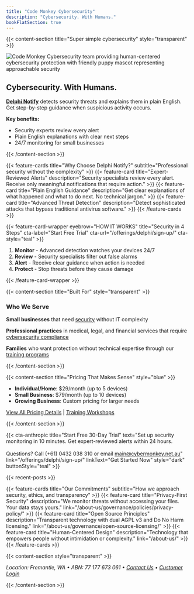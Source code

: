 ```yaml
---
title: "Code Monkey Cybersecurity"
description: "Cybersecurity. With Humans."
bookFlatSection: true
---
```


{{< content-section title="Super simple cybersecurity" style="transparent" >}}

![Code Monkey Cybersecurity team providing human-centered cybersecurity protection with friendly puppy mascot representing approachable security](/images/cover_puppy_moni_monkey_optimized.jpg)

## Cybersecurity. With Humans.

**[Delphi Notify](/offerings/delphi/delphi-notify/)** detects security threats and explains them in plain English. Get step-by-step guidance when suspicious activity occurs.

**Key benefits:**
- Security experts review every alert
- Plain English explanations with clear next steps
- 24/7 monitoring for small businesses

{{< /content-section >}}

{{< feature-cards title="Why Choose Delphi Notify?" subtitle="Professional security without the complexity" >}}
  {{< feature-card 
    title="Expert-Reviewed Alerts" 
    description="Security specialists review every alert. Receive only meaningful notifications that require action." >}}
  {{< feature-card 
    title="Plain English Guidance" 
    description="Get clear explanations of what happened and what to do next. No technical jargon." >}}
  {{< feature-card 
    title="Advanced Threat Detection" 
    description="Detect sophisticated attacks that bypass traditional antivirus software." >}}
{{< /feature-cards >}}

{{< feature-card-wrapper eyebrow="HOW IT WORKS" title="Security in 4 Steps" cta-label="Start Free Trial" cta-url="/offerings/delphi/sign-up/" cta-style="teal" >}}

<div class="inline-block text-left">

1. **Monitor** - Advanced detection watches your devices 24/7
2. **Review** - Security specialists filter out false alarms
3. **Alert** - Receive clear guidance when action is needed
4. **Protect** - Stop threats before they cause damage

</div>

{{< /feature-card-wrapper >}}

{{< content-section title="Built For" style="transparent" >}}

### Who We Serve

<div class="text-center space-y-4">

**Small businesses** that need [security](/offerings/delphi/) without IT complexity

**Professional practices** in medical, legal, and financial services that require [cybersecurity compliance](/about-us/governance/)

**Families** who want protection without technical expertise through our [training programs](/offerings/phishing-simulation/training/)

</div>

{{< /content-section >}}

{{< content-section title="Pricing That Makes Sense" style="blue" >}}

- **Individual/Home**: $29/month (up to 5 devices)
- **Small Business**: $79/month (up to 10 devices)  
- **Growing Business**: Custom pricing for larger needs

[View All Pricing Details](/pricing/) | [Training Workshops](/offerings/phishing-simulation/training/)

{{< /content-section >}}

{{< cta-anthropic 
  title="Start Free 30-Day Trial" 
  text="Set up security monitoring in 10 minutes. Get expert-reviewed alerts within 24 hours.<br><br>Questions? Call (+61) 0432 038 310 or email main@cybermonkey.net.au"
  link="/offerings/delphi/sign-up/" 
  linkText="Get Started Now"
  style="dark"
  buttonStyle="teal" >}}

{{< recent-posts >}}

{{< feature-cards title="Our Commitments" subtitle="How we approach security, ethics, and transparency" >}}
  {{< feature-card 
    title="Privacy-First Security" 
    description="We monitor threats without accessing your files. Your data stays yours." 
    link="/about-us/governance/policies/privacy-policy/" >}}
  {{< feature-card 
    title="Open Source Principles" 
    description="Transparent technology with dual AGPL v3 and Do No Harm licensing." 
    link="/about-us/governance/open-source-licensing/" >}}
  {{< feature-card 
    title="Human-Centered Design" 
    description="Technology that empowers people without intimidation or complexity." 
    link="/about-us/" >}}
{{< /feature-cards >}}

{{< content-section style="transparent" >}}

<p class="text-center text-sm text-slate-600">
<em>Location: Fremantle, WA • ABN: 77 177 673 061 • <a href="/about-us/contact/">Contact Us</a> • <a href="/about-us/customer-login/">Customer Login</a></em>
</p>

{{< /content-section >}}